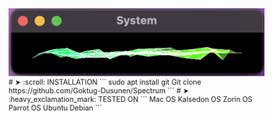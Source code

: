   
<img src="https://github.com/Goktug-Dusunen/Spectrum/blob/main/ui.png?raw=true"/>
 # ➤ :scroll: INSTALLATION
```
sudo apt install git
Git clone https://github.com/Goktug-Dusunen/Spectrum
```
# ➤ :heavy_exclamation_mark: TESTED ON
```  
Mac OS
Kalsedon OS
Zorin OS
Parrot OS
Ubuntu
Debian
```
